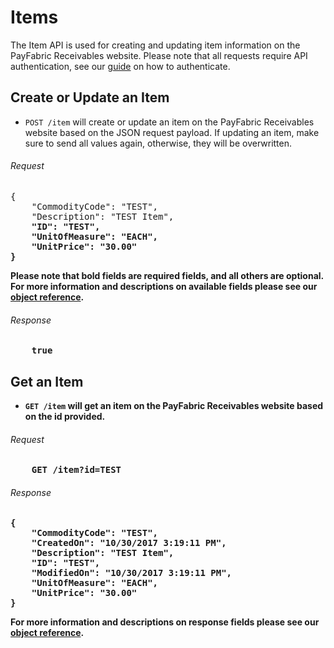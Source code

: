 Items
============

The Item API is used for creating and updating item information on the PayFabric Receivables website. Please note that all requests require API authentication, see our [guide](Token.md) on how to authenticate.

Create or Update an Item
--------------------

* `POST /item` will create or update an item on the PayFabric Receivables website based on the JSON request payload. If updating an item, make sure to send all values again, otherwise, they will be overwritten.

###### Request
<pre>
{
	"CommodityCode": "TEST",
	"Description": "TEST Item",
	<b>"ID": "TEST"<b>,
	"UnitOfMeasure": "EACH",
	"UnitPrice": "30.00"
}
</pre>

Please note that **bold** fields are required fields, and all others are optional. For more information and descriptions on available fields please see our [object reference](../../Objects/Item.md#Item).

###### Response
<pre>
	true
</pre>


Get an Item
--------------------

* `GET /item` will get an item on the PayFabric Receivables website based on the id provided.  

###### Request
<pre>
	GET /item?id=TEST
</pre>

###### Response
<pre>
{
	"CommodityCode": "TEST",
	"CreatedOn": "10/30/2017 3:19:11 PM",
	"Description": "TEST Item",
	"ID": "TEST",
	"ModifiedOn": "10/30/2017 3:19:11 PM",
	"UnitOfMeasure": "EACH",
	"UnitPrice": "30.00"
}
</pre>

For more information and descriptions on response fields please see our [object reference](../../Objects/Item.md#ItemResponse).

